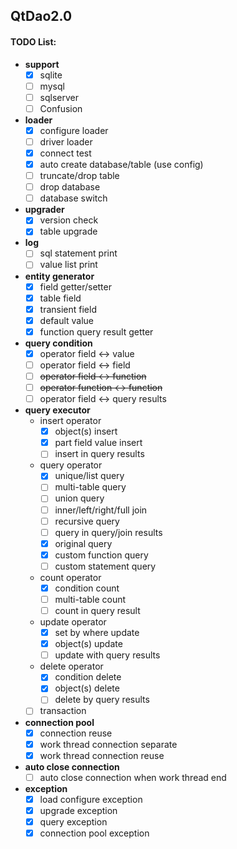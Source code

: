 ## QtDao2.0
#### TODO List:
- **support**
  - [x] sqlite
  - [ ] mysql
  - [ ] sqlserver
  - [ ] Confusion

- **loader**
  - [x] configure loader
  - [ ] driver loader
  - [x] connect test
  - [x] auto create database/table (use config)
  - [ ] truncate/drop table
  - [ ] drop database
  - [ ] database switch
- **upgrader**
  - [x] version check
  - [x] table upgrade
- **log**
  - [ ] sql statement print 
  - [ ] value list print
- **entity generator**
  - [x] field getter/setter
  - [x] table field
  - [x] transient field
  - [x] default value
  - [x] function query result getter
- **query condition**
  - [x] operator field <-> value
  - [ ] operator field <-> field
  - [ ] ~~operator field <-> function~~
  - [ ] ~~operator function <-> function~~
  - [ ] operator field <-> query results
- **query executor**
  - insert operator
    - [x] object(s) insert
    - [x] part field value insert
    - [ ] insert in query results
  - query operator
    - [x] unique/list query
    - [ ] multi-table query
    - [ ] union query
    - [ ] inner/left/right/full join
    - [ ] recursive query
    - [ ] query in query/join results
    - [x] original query
    - [x] custom function query
    - [ ] custom statement query
  - count operator
    - [x] condition count
    - [ ] multi-table count
    - [ ] count in query result
  - update operator
    - [x] set by where update
    - [x] object(s) update
    - [ ] update with query results
  - delete operator
    - [x] condition delete
    - [x] object(s) delete
    - [ ] delete by query results
  - [ ] transaction
- **connection pool**
  - [x] connection reuse
  - [x] work thread connection separate
  - [x] work thread connection reuse
- **auto close connection**
  - [ ] auto close connection when work thread end
- **exception**
  - [x] load configure exception
  - [x] upgrade exception
  - [x] query exception
  - [x] connection pool exception

